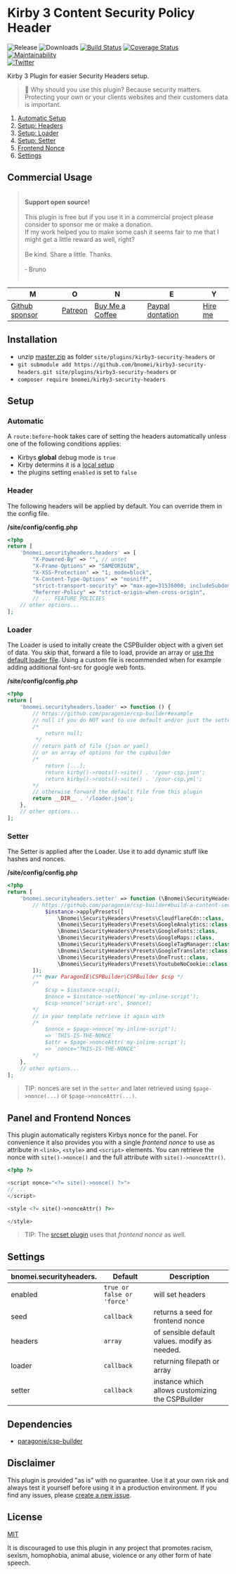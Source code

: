 # Kirby 3 Content Security Policy Header

![Release](https://flat.badgen.net/packagist/v/bnomei/kirby3-security-headers?color=ae81ff)
![Downloads](https://flat.badgen.net/packagist/dt/bnomei/kirby3-security-headers?color=272822)
[![Build Status](https://flat.badgen.net/travis/bnomei/kirby3-security-headers)](https://travis-ci.com/bnomei/kirby3-security-headers)
[![Coverage Status](https://flat.badgen.net/coveralls/c/github/bnomei/kirby3-security-headers)](https://coveralls.io/github/bnomei/kirby3-security-headers) 
[![Maintainability](https://flat.badgen.net/codeclimate/maintainability/bnomei/kirby3-security-headers)](https://codeclimate.com/github/bnomei/kirby3-security-headers)  
[![Twitter](https://flat.badgen.net/badge/twitter/bnomei?color=66d9ef)](https://twitter.com/bnomei)

Kirby 3 Plugin for easier Security Headers setup.

> 🔐 Why should you use this plugin? Because security matters. Protecting your own or your clients websites and their customers data is important.

1. [Automatic Setup](https://github.com/bnomei/kirby3-security-headers#automatic)
1. [Setup: Headers](https://github.com/bnomei/kirby3-security-headers#headers)
1. [Setup: Loader](https://github.com/bnomei/kirby3-security-headers#loader)
1. [Setup: Setter](https://github.com/bnomei/kirby3-security-headers#setter)
1. [Frontend Nonce](https://github.com/bnomei/kirby3-security-headers#frontend-nonce)
1. [Settings](https://github.com/bnomei/kirby3-security-headers#settings)

## Commercial Usage

> <br>
> <b>Support open source!</b><br><br>
> This plugin is free but if you use it in a commercial project please consider to sponsor me or make a donation.<br>
> If my work helped you to make some cash it seems fair to me that I might get a little reward as well, right?<br><br>
> Be kind. Share a little. Thanks.<br><br>
> &dash; Bruno<br>
> &nbsp; 

| M | O | N | E | Y |
|---|----|---|---|---|
| [Github sponsor](https://github.com/sponsors/bnomei) | [Patreon](https://patreon.com/bnomei) | [Buy Me a Coffee](https://buymeacoff.ee/bnomei) | [Paypal dontation](https://www.paypal.me/bnomei/15) | [Hire me](mailto:b@bnomei.com?subject=Kirby) |

## Installation

- unzip [master.zip](https://github.com/bnomei/kirby3-security-headers/archive/master.zip) as folder `site/plugins/kirby3-security-headers` or
- `git submodule add https://github.com/bnomei/kirby3-security-headers.git site/plugins/kirby3-security-headers` or
- `composer require bnomei/kirby3-security-headers`

## Setup

### Automatic

A `route:before`-hook takes care of setting the headers automatically unless one of the following conditions applies:

- Kirbys **global** debug mode is `true`
- Kirby determins it is a [local setup](https://github.com/getkirby/kirby/blob/03d6e96aa27f631e5311cb6c2109e1510505cab7/src/Cms/System.php#L190)
- the plugins setting `enabled` is set to `false`

### Header

The following headers will be applied by default. You can override them in the config file.

**/site/config/config.php**
```php
<?php
return [
    'bnomei.securityheaders.headers' => [
        "X-Powered-By" => "", // unset
        "X-Frame-Options" => "SAMEORIGIN",
        "X-XSS-Protection" => "1; mode=block",
        "X-Content-Type-Options" => "nosniff",
        "strict-transport-security" => "max-age=31536000; includeSubdomains",
        "Referrer-Policy" => "strict-origin-when-cross-origin",
        // ... FEATURE POLICIES
    // other options...
];
```

### Loader

The Loader is used to initally create the CSPBuilder object with a given set of data. You skip that, forward a file to load, provide an array or [use the default loader file](https://github.com/bnomei/kirby3-security-headers/blob/master/loader.json). Using a custom file is recommended when for example adding additional font-src for google web fonts. 

**/site/config/config.php**
```php
<?php
return [
    'bnomei.securityheaders.loader' => function () {
        // https://github.com/paragonie/csp-builder#example
        // null if you do NOT want to use default and/or just the setter
        /*
            return null;
         */
        // return path of file (json or yaml)
        // or an array of options for the cspbuilder
        /*
            return [...];
            return kirby()->roots()->site() . '/your-csp.json';
            return kirby()->roots()->site() . '/your-csp.yml';
        */
        // otherwise forward the default file from this plugin
        return __DIR__ . '/loader.json';
    },
    // other options...
];
```

### Setter

The Setter is applied after the Loader. Use it to add dynamic stuff like hashes and nonces. 

**/site/config/config.php**
```php
<?php
return [
    'bnomei.securityheaders.setter' => function (\Bnomei\SecurityHeaders $instance) {
        // https://github.com/paragonie/csp-builder#build-a-content-security-policy-programmatically
            $instance->applyPresets([
                \Bnomei\SecurityHeaders\Presets\CloudflareCdn::class,
                \Bnomei\SecurityHeaders\Presets\GoogleAnalytics::class,
                \Bnomei\SecurityHeaders\Presets\GoogleFonts::class,
                \Bnomei\SecurityHeaders\Presets\GoogleMaps::class,
                \Bnomei\SecurityHeaders\Presets\GoogleTagManager::class,
                \Bnomei\SecurityHeaders\Presets\GoogleTranslate::class,
                \Bnomei\SecurityHeaders\Presets\OneTrust::class,
                \Bnomei\SecurityHeaders\Presets\YoutubeNoCookie::class,
        ]);
        /** @var ParagonIE\CSPBuilder\CSPBuilder $csp */
        /*
            $csp = $instance->csp();
            $nonce = $instance->setNonce('my-inline-script');
            $csp->nonce('script-src', $nonce);
        */
        // in your template retrieve it again with
        /*
            $nonce = $page->nonce('my-inline-script');
            => `THIS-IS-THE-NONCE`
            $attr = $page->nonceAttr('my-inline-script');
            => `nonce="THIS-IS-THE-NONCE"`
        */
    },
    // other options...
];
```

> TIP: nonces are set in the `setter` and later retrieved using `$page->nonce(...)` or `$page->nonceAttr(...)`.

## Panel and Frontend Nonces

This plugin automatically registers Kirbys nonce for the panel. For convenience it also provides you with a single *frontend nonce* to use as attribute in `<link>`, `<style>` and `<script>` elements. You can retrieve the nonce with `site()->nonce()` and the full attribute with `site()->nonceAttr()`.

```php
<?php ?>

<script nonce="<?= site()->nonce() ?>">
// ...
</script>

<style <?= site()->nonceAttr() ?>>

</style>
```

> TIP: The [srcset plugin](https://github.com/bnomei/kirby3-srcset/) uses that *frontend nonce* as well.

## Settings

| bnomei.securityheaders.   | Default        | Description               |            
|---------------------------|----------------|---------------------------|
| enabled | `true or false or 'force'` | will set headers |
| seed | `callback` | returns a seed for frontend nonce |
| headers | `array` | of sensible default values. modify as needed. |
| loader | `callback` | returning filepath or array |
| setter | `callback` |  instance which allows customizing the CSPBuilder |

## Dependencies
 
 - [paragonie/csp-builder](https://github.com/paragonie/csp-builder)

## Disclaimer

This plugin is provided "as is" with no guarantee. Use it at your own risk and always test it yourself before using it in a production environment. If you find any issues, please [create a new issue](https://github.com/bnomei/kirby3-security-headers/issues/new).

## License

[MIT](https://opensource.org/licenses/MIT)

It is discouraged to use this plugin in any project that promotes racism, sexism, homophobia, animal abuse, violence or any other form of hate speech.
